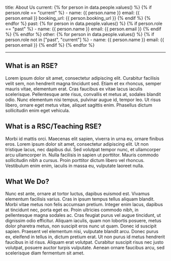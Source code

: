 title: About Us
current:
    {% for person in data.people.values() %}
    {% if person.role == "current" %}
    - name: {{ person.name }}
      email: {{ person.email }}
      booking_url: {{ person.booking_url }}
    {% endif %}
    {% endfor %}
past:
    {% for person in data.people.values() %}
    {% if person.role == "past" %}
    - name: {{ person.name }}
      email: {{ person.email }}
    {% endif %}
    {% endfor %}
other:
    {% for person in data.people.values() %}
    {% if person.role not in ["past", "current"] %}
    - name: {{ person.name }}
      email: {{ person.email }}
    {% endif %}
    {% endfor %}

---
## What is an RSE?
Lorem ipsum dolor sit amet, consectetur adipiscing elit. Curabitur facilisis velit sem, non hendrerit magna tincidunt sed. Etiam et ex rhoncus, semper mauris vitae, elementum erat. Cras faucibus ex vitae lacus iaculis scelerisque. Pellentesque ante risus, convallis et metus at, sodales blandit odio. Nunc elementum nisi tempus, pulvinar augue id, tempor leo. Ut risus libero, ornare eget metus vitae, aliquet sagittis enim. Phasellus dictum sollicitudin enim eget vehicula.

## What is a RSC/Teaching RSE?
Morbi id mattis orci. Maecenas elit sapien, viverra in urna eu, ornare finibus eros. Lorem ipsum dolor sit amet, consectetur adipiscing elit. Ut non tristique lacus, nec dapibus dui. Sed volutpat tempor nunc, et ullamcorper arcu ullamcorper in. Nulla facilisis in sapien ut porttitor. Mauris commodo sollicitudin nibh a cursus. Proin porttitor dictum libero vel rhoncus. Vestibulum enim enim, iaculis in massa eu, vulputate laoreet nulla.

## What We Do?
Nunc est ante, ornare at tortor luctus, dapibus euismod est. Vivamus elementum facilisis varius. Cras in ipsum tempus tellus aliquam blandit. Morbi vitae metus non felis accumsan pretium. Integer enim lacus, dapibus at tincidunt nec, porta eget ex. Proin ultricies commodo nibh, in pellentesque magna sodales ac. Cras feugiat purus vel augue tincidunt, ut dignissim odio efficitur. Aliquam iaculis, quam non lobortis posuere, metus dolor pharetra metus, non suscipit eros nunc ut quam. Donec id suscipit sapien. Praesent vel elementum nisi, vulputate blandit arcu. Donec purus ex, eleifend in tellus in, dictum pretium erat. Ut non purus id metus hendrerit faucibus in id risus. Aliquam erat volutpat. Curabitur suscipit risus nec justo volutpat, posuere auctor turpis vulputate. Aenean ornare faucibus arcu, sed scelerisque diam fermentum sit amet.

